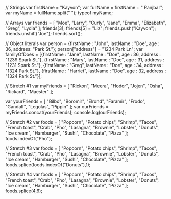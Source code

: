 // Strings
var firstName = "Kayvon";
var fullName = firstName + " Ranjbar";
var myName = fullName.split(" ");
typeof myName;

// Arrays
var friends = [
  "Moe",
  "Larry",
  "Curly",
  "Jane",
  "Emma",
  "Elizabeth",
  "Greg",
  "Lydia"
];
friends[3];
friends[5] = "Liz";
friends.push("Kayvon");
friends.unshift("Joe");
friends.sort();

// Object literals
var person = {firstName : "John", lastName : "Doe", age : 36, address: "Park St."};
person["address"] = "1234 Park Ln";
var familyOfDoes = [{firstName : "Jane", lastName : "Doe", age : 36, address : "1239 Spark St."}, {firstName : "Mary", lastName : "Doe", age : 31, address : "1231 Spark St."}, {firstName : "Greg", lastName : "Doe", age : 34, address : "1324 Park St."}, {firstName : "Harriet", lastName : "Doe", age : 32, address : "1324 Park St."}];

// Stretch #1
var myFriends = [
  "Rickon",
  "Meera",
  "Hodor",
  "Jojen",
  "Osha",
  "Rickard",
  "Maester"
];

var yourFriends = [
  "Bilbo",
  "Boromir",
  "Elrond",
  "Faramir",
  "Frodo",
  "Gandalf",
  "Legolas",
  "Pippin"
];
var ourFriends = myFriends.concat(yourFriends);
console.log(ourFriends);

// Stretch #2
var foods = [
  "Popcorn",
  "Potato chips",
  "Shrimp",
  "Tacos",
  "French toast",
  "Crab",
  "Pho",
  "Lasagna",
  "Brownie",
  "Lobster",
  "Donuts",
  "Ice cream",
  "Hamburger",
  "Sushi",
  "Chocolate",
  "Pizza"
];
foods.indexOf("Pho");

// Stretch #3
var foods = [
  "Popcorn",
  "Potato chips",
  "Shrimp",
  "Tacos",
  "French toast",
  "Crab",
  "Pho",
  "Lasagna",
  "Brownie",
  "Lobster",
  "Donuts",
  "Ice cream",
  "Hamburger",
  "Sushi",
  "Chocolate",
  "Pizza"
];
foods.splice(foods.indexOf("Donuts"),1);

// Stretch #4
var foods = [
  "Popcorn",
  "Potato chips",
  "Shrimp",
  "Tacos",
  "French toast",
  "Crab",
  "Pho",
  "Lasagna",
  "Brownie",
  "Lobster",
  "Donuts",
  "Ice cream",
  "Hamburger",
  "Sushi",
  "Chocolate",
  "Pizza"
];
foods.splice(4,6);